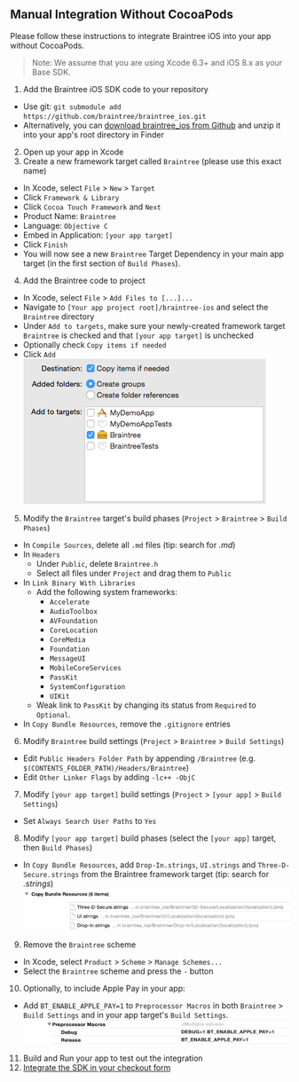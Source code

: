 Manual Integration Without CocoaPods
------------------------------------

Please follow these instructions to integrate Braintree iOS into your app without CocoaPods.

> Note: We assume that you are using Xcode 6.3+ and iOS 8.x as
your Base SDK.

1. Add the Braintree iOS SDK code to your repository
  - Use git: `git submodule add https://github.com/braintree/braintree_ios.git`
  - Alternatively, you can [download braintree_ios from Github](https://github.com/braintree/braintree_ios/archive/master.zip) and unzip it into your app's root directory in Finder
2. Open up your app in Xcode
3. Create a new framework target called `Braintree` (please use this exact name)
  - In Xcode, select `File` > `New` > `Target`
  - Click `Framework & Library`
  - Click `Cocoa Touch Framework` and `Next`
  - Product Name: `Braintree`
  - Language: `Objective C`
  - Embed in Application: `[your app target]`
  - Click `Finish`
  - You will now see a new `Braintree` Target Dependency in your main app target (in the first section of `Build Phases`).
4. Add the Braintree code to project
  - In Xcode, select `File` > `Add Files to [...]...`
  - Navigate to `[Your app project root]/braintree-ios` and select the `Braintree` directory
  - Under `Add to targets`, make sure your newly-created framework target `Braintree` is checked and that `[your app target]` is unchecked
  - Optionally check `Copy items if needed`
  - Click `Add`
    ![Screenshot of adding the Braintree files to Braintree target](screenshot_add_files.png)
5. Modify the `Braintree` target's build phases (`Project` > `Braintree` > `Build Phases`)
  - In `Compile Sources`, delete all `.md` files (tip: search for *.md*)
  - In `Headers`
    - Under `Public`, delete `Braintree.h`
    - Select all files under `Project` and drag them to `Public`
  - In `Link Binary With Libraries`
    - Add the following system frameworks:
      - `Accelerate`
      - `AudioToolbox`
      - `AVFoundation`
      - `CoreLocation`
      - `CoreMedia`
      - `Foundation`
      - `MessageUI`
      - `MobileCoreServices`
      - `PassKit`
      - `SystemConfiguration`
      - `UIKit`
    - Weak link to `PassKit` by changing its status from `Required` to `Optional`.
  - In `Copy Bundle Resources`, remove the `.gitignore` entries
6. Modify `Braintree` build settings (`Project` > `Braintree` > `Build Settings`)
  - Edit `Public Headers Folder Path` by appending `/Braintree` (e.g. `$(CONTENTS_FOLDER_PATH)/Headers/Braintree`)
  - Edit `Other Linker Flags` by adding `-lc++ -ObjC`
7. Modify `[your app target]` build settings (`Project` > `[your app]` > `Build Settings`)
  - Set `Always Search User Paths` to `Yes`
8. Modify `[your app target]` build phases (select the `[your app]` target, then `Build Phases`)
  - In `Copy Bundle Resources`, add `Drop-In.strings`, `UI.strings` and `Three-D-Secure.strings` from the Braintree framework target (tip: search for *.strings*)
  ![Screenshot of copying bundle resources for i18n](screenshot_copy_bundles.png)
9. Remove the `Braintree` scheme
  - In Xcode, select `Product` > `Scheme` > `Manage Schemes...`
  - Select the `Braintree` scheme and press the `-` button
10. Optionally, to include Apple Pay in your app:
  - Add `BT_ENABLE_APPLE_PAY=1` to `Preprocessor Macros` in both `Braintree` > `Build Settings` and in your app target's `Build Settings`.
    ![Screenshot of adding the Apple Pay enabled preprocessor macro](screenshot_add_apple_pay.png)
11. Build and Run your app to test out the integration
12. [Integrate the SDK in your checkout form](https://developers.braintreepayments.com/ios/start/overview)
